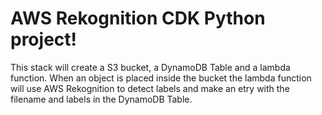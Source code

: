 
# AWS Rekognition CDK Python project!

This stack will create a S3 bucket, a DynamoDB Table and a lambda function.
When an object is placed inside the bucket the lambda function will use AWS
Rekognition to detect labels and make an etry with the filename and labels in
the DynamoDB Table.
